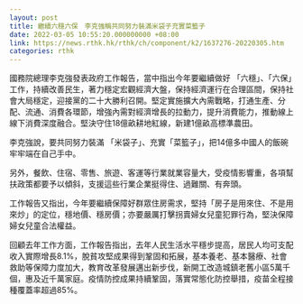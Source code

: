 ```yaml
---
layout: post
title: 繼續六穩六保　李克強稱共同努力裝滿米袋子充實菜籃子
date: 2022-03-05 10:55:20.000000000 +08:00
link: https://news.rthk.hk/rthk/ch/component/k2/1637276-20220305.htm
categories: rthk
---
```


國務院總理李克強發表政府工作報告，當中指出今年要繼續做好 「六穩」、「六保」工作，持續改善民生，著力穩定宏觀經濟大盤，保持經濟運行在合理區間，保持社會大局穩定，迎接黨的二十大勝利召開。堅定實施擴大內需戰略，打通生產、分配、流通、消費各環節，增強內需對經濟增長的拉動力，提升消費能力，推動線上線下消費深度融合。堅決守住18億畝耕地紅線，新建1億畝高標準農田。

李克強說，要共同努力裝滿 「米袋子」、充實「菜籃子」，把14億多中國人的飯碗牢牢端在自己手中。

另外，餐飲、住宿、零售、旅遊、客運等行業就業容量大，受疫情影響重，各項幫扶政策都要予以傾斜，支援這些行業企業挺得住、過難關、有奔頭。

工作報告又指出，今年要繼續保障好群眾住房需求，堅持「房子是用來住、不是用來炒」的定位，穩地價、穩房價；亦要嚴厲打擊拐賣婦女兒童犯罪行為，堅決保障婦女兒童合法權益。

回顧去年工作方面，工作報告指出，去年人民生活水平穩步提高，居民人均可支配收入實際增長8.1%，脫貧攻堅成果得到鞏固和拓展，基本養老、基本醫療、社會救助等保障力度加大，教育改革發展邁出新步伐，新開工改造城鎮老舊小區5萬千個，惠及近千萬家庭。疫情防控成果持續鞏固，落實常態化防控舉措，疫苗全程接種覆蓋率超過85%。
